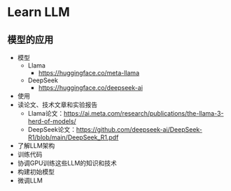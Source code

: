 # Learn LLM

## 模型的应用
- 模型
    - Llama
        - https://huggingface.co/meta-llama
    - DeepSeek
        - https://huggingface.co/deepseek-ai
- 使用
- 读论文、技术文章和实验报告
    - Llama论文：https://ai.meta.com/research/publications/the-llama-3-herd-of-models/
    - DeepSeek论文：https://github.com/deepseek-ai/DeepSeek-R1/blob/main/DeepSeek_R1.pdf
- 了解LLM架构
- 训练代码
- 协调GPU训练这些LLM的知识和技术
- 构建初始模型
- 微调LLM
